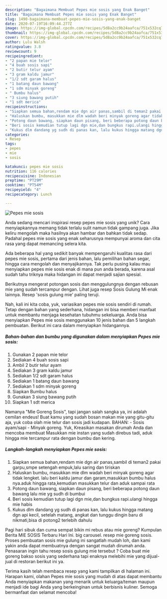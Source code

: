```yaml
---
description: "Bagaimana Membuat Pepes mie sosis yang Enak Banget"
title: "Bagaimana Membuat Pepes mie sosis yang Enak Banget"
slug: 1490-bagaimana-membuat-pepes-mie-sosis-yang-enak-banget
date: 2020-07-19T16:09:44.277Z
image: https://img-global.cpcdn.com/recipes/5d8a2cc9b24aafca/751x532cq70/pepes-mie-sosis-foto-resep-utama.jpg
thumbnail: https://img-global.cpcdn.com/recipes/5d8a2cc9b24aafca/751x532cq70/pepes-mie-sosis-foto-resep-utama.jpg
cover: https://img-global.cpcdn.com/recipes/5d8a2cc9b24aafca/751x532cq70/pepes-mie-sosis-foto-resep-utama.jpg
author: Lulu Walsh
ratingvalue: 3.8
reviewcount: 9
recipeingredient:
- "2 papan mie telor"
- "4 buah sosis sapi"
- "2 butir telur ayam"
- "3 gram kaldu jamur"
- "1/2 sdt garam halus"
- "1 batang daun bawang"
- "1 sdm minyak goreng"
- " Bumbu halus"
- "3 siung bawang putih"
- "1 sdt merica"
recipeinstructions:
- "Siapkan semua bahan,rendam mie dgn air panas,sambil di teman2 pakai garpu,smpe setengah empuk,lalu saring dan tiriskan"
- "Haluskan bumbu, masukkan mie dlm wadah beri minyak goreng agar tidak lengket. lalu beri kaldu jamur dan garam,masukkan bumbu halus nya.aduk hingga rata,kemudian masukkan telur dan aduk sampai rata"
- "Potong daun bawang, siapkan daun pisang, beri beberapa potong daun bawang lalu mie yg sudh di bumbui"
- "Beri sosis kemudian tutup lagi dgn mie,dan bungkus rapi.ulangi hingga mie habis"
- "Kukus dlm dandang yg sudh di panas kan, lalu kukus hingga matang dgn api kecil, setelah matang, angkat dan tunggu dingin baru di nikmati,bisa di potong2 terlebih dahulu"
categories:
- Resep
tags:
- pepes
- mie
- sosis

katakunci: pepes mie sosis 
nutrition: 116 calories
recipecuisine: Indonesian
preptime: "PT29M"
cooktime: "PT54M"
recipeyield: "4"
recipecategory: Lunch

---
```



![Pepes mie sosis](https://img-global.cpcdn.com/recipes/5d8a2cc9b24aafca/751x532cq70/pepes-mie-sosis-foto-resep-utama.jpg)

Anda sedang mencari inspirasi resep pepes mie sosis yang unik? Cara menyiapkannya memang tidak terlalu sulit namun tidak gampang juga. Jika keliru mengolah maka hasilnya akan hambar dan bahkan tidak sedap. Padahal pepes mie sosis yang enak seharusnya mempunyai aroma dan cita rasa yang dapat memancing selera kita.

Ada beberapa hal yang sedikit banyak mempengaruhi kualitas rasa dari pepes mie sosis, pertama dari jenis bahan, lalu pemilihan bahan segar, hingga cara mengolah dan menyajikannya. Tak perlu pusing kalau mau menyiapkan pepes mie sosis enak di mana pun anda berada, karena asal sudah tahu triknya maka hidangan ini dapat menjadi sajian spesial.

Berikutnya mengerat potongan sosis dan menggulungnya dengan rebusan mie yang sudah tercampur dengan. Lihat juga resep Sosis Gulung Mi enak lainnya. Resep &#39;sosis gulung mie&#39; paling teruji.


Nah, kali ini kita coba, yuk, variasikan pepes mie sosis sendiri di rumah. Tetap dengan bahan yang sederhana, hidangan ini bisa memberi manfaat untuk membantu menjaga kesehatan tubuhmu sekeluarga. Anda bisa menyiapkan Pepes mie sosis menggunakan 10 jenis bahan dan 5 langkah pembuatan. Berikut ini cara dalam menyiapkan hidangannya.

<!--inarticleads1-->

##### Bahan-bahan dan bumbu yang digunakan dalam menyiapkan Pepes mie sosis:

1. Gunakan 2 papan mie telor
1. Sediakan 4 buah sosis sapi
1. Ambil 2 butir telur ayam
1. Sediakan 3 gram kaldu jamur
1. Sediakan 1/2 sdt garam halus
1. Sediakan 1 batang daun bawang
1. Sediakan 1 sdm minyak goreng
1. Siapkan  Bumbu halus
1. Gunakan 3 siung bawang putih
1. Siapkan 1 sdt merica


Namanya &#34;Mie Goreng Sosis&#34;, tapi jangan salah sangka ya, ini adalah cemilan endeus! Buat kamu yang sudah bosan makan mie yang gitu-gitu aja, yuk coba olah mie telur dan sosis jadi kudapan. BAHAN: - Sosis ayam/sapi - Minyak goreng. Yuk, Kreasikan masakan dirumah Anda dan mencoba membuat Masukkan mie instan yang sudah direbus tadi, aduk hingga mie tercampur rata dengan bumbu dan kering. 

<!--inarticleads2-->

##### Langkah-langkah menyiapkan Pepes mie sosis:

1. Siapkan semua bahan,rendam mie dgn air panas,sambil di teman2 pakai garpu,smpe setengah empuk,lalu saring dan tiriskan
1. Haluskan bumbu, masukkan mie dlm wadah beri minyak goreng agar tidak lengket. lalu beri kaldu jamur dan garam,masukkan bumbu halus nya.aduk hingga rata,kemudian masukkan telur dan aduk sampai rata
1. Potong daun bawang, siapkan daun pisang, beri beberapa potong daun bawang lalu mie yg sudh di bumbui
1. Beri sosis kemudian tutup lagi dgn mie,dan bungkus rapi.ulangi hingga mie habis
1. Kukus dlm dandang yg sudh di panas kan, lalu kukus hingga matang dgn api kecil, setelah matang, angkat dan tunggu dingin baru di nikmati,bisa di potong2 terlebih dahulu


Pagi hari sibuk dan cuma sempat bikin mi rebus atau mie goreng? Kumpulan Berita MIE SOSIS Terbaru Hari Ini. big carousel. resep mie goreng sosis. Proses pembuatan sosis mie gulung ini sangatlah mudah loh, dan kami yakin anda dapat membuatnya dengan sangat mudah dirumah anda. Penasaran ingin tahu resep sosis gulung mie tersebut ? Coba buat mie goreng bakso sosis yang sederhana tapi enaknya melebihi mie yang dijual-jual di restoran berikut ini ya. 

Terima kasih telah membaca resep yang kami tampilkan di halaman ini. Harapan kami, olahan Pepes mie sosis yang mudah di atas dapat membantu Anda menyiapkan makanan yang menarik untuk keluarga/teman maupun menjadi ide bagi Anda yang berkeinginan untuk berbisnis kuliner. Semoga bermanfaat dan selamat mencoba!
